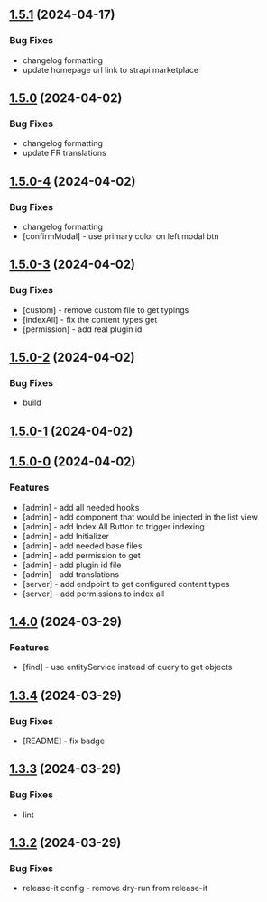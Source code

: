 

## [1.5.1](https://github.com/wizbii/strapi-algolia/compare/v1.5.0...v1.5.1) (2024-04-17)


### Bug Fixes

 - changelog formatting
 - update homepage url link to strapi marketplace

## [1.5.0](https://github.com/wizbii/strapi-algolia/compare/v1.5.0-4...v1.5.0) (2024-04-02)


### Bug Fixes

 - changelog formatting 
 - update FR translations

## [1.5.0-4](https://github.com/wizbii/strapi-algolia/compare/v1.5.0-3...v1.5.0-4) (2024-04-02)


### Bug Fixes

 - changelog formatting
 - [confirmModal] - use primary color on left modal btn

## [1.5.0-3](https://github.com/wizbii/strapi-algolia/compare/v1.5.0-2...v1.5.0-3) (2024-04-02)


### Bug Fixes

- [custom] - remove custom file to get typings
- [indexAll] - fix the content types get
- [permission] - add real plugin id

## [1.5.0-2](https://github.com/wizbii/strapi-algolia/compare/v1.5.0-1...v1.5.0-2) (2024-04-02)


### Bug Fixes

 - build

## [1.5.0-1](https://github.com/wizbii/strapi-algolia/compare/v1.5.0-0...v1.5.0-1) (2024-04-02)

## [1.5.0-0](https://github.com/wizbii/strapi-algolia/compare/v1.4.0...v1.5.0-0) (2024-04-02)


### Features

- [admin] - add all needed hooks
- [admin] - add component that would be injected in the list view
- [admin] - add Index All Button to trigger indexing
- [admin] - add Initializer
- [admin] - add needed base files
- [admin] - add permission to get
- [admin] - add plugin id file
- [admin] - add translations
- [server] - add endpoint to get configured content types
- [server] - add permissions to index all

## [1.4.0](https://github.com/wizbii/strapi-algolia/compare/v1.3.4...v1.4.0) (2024-03-29)


### Features

- [find] - use entityService instead of query to get objects

## [1.3.4](https://github.com/wizbii/strapi-algolia/compare/v1.3.3...v1.3.4) (2024-03-29)


### Bug Fixes

- [README] - fix badge

## [1.3.3](https://github.com/wizbii/strapi-algolia/compare/v1.3.2...v1.3.3) (2024-03-29)


### Bug Fixes

 - lint

## [1.3.2](https://github.com/wizbii/strapi-algolia/compare/v1.3.1...v1.3.2) (2024-03-29)


### Bug Fixes

 - release-it config - remove dry-run from release-it

